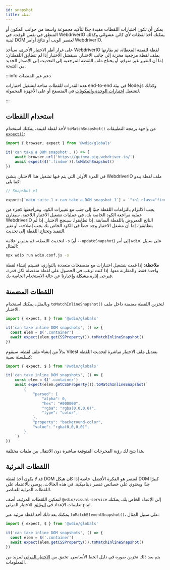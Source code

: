 ```yaml
---
id: snapshot
title: لقطة
---
```


يمكن أن تكون اختبارات اللقطات مفيدة جدًا لتأكيد مجموعة واسعة من جوانب المكون أو المنطق في نفس الوقت. في WebdriverIO يمكنك أخذ لقطات لأي كائن عشوائي وكذلك لبنية DOM لعنصر الويب أو نتائج أوامر WebdriverIO.

على غرار أطر الاختبار الأخرى، سيأخذ WebdriverIO لقطة للقيمة المعطاة، ثم يقارنها بملف لقطة مرجعية مخزنة إلى جانب الاختبار. سيفشل الاختبار إذا لم تتطابق اللقطتان: إما أن التغيير غير متوقع، أو يحتاج ملف اللقطة المرجعية إلى التحديث إلى الإصدار الجديد من النتيجة.

:::info دعم عبر المنصات

هذه القدرات للقطات متاحة لتشغيل اختبارات end-to-end في بيئة Node.js وكذلك لتشغيل [اختبارات الوحدة والمكونات](/docs/component-testing) في المتصفح أو على الأجهزة المحمولة.

:::

## استخدام اللقطات
لأخذ لقطة لقيمة، يمكنك استخدام `toMatchSnapshot()` من واجهة برمجة التطبيقات [`expect()`](/docs/api/expect-webdriverio):

```ts
import { browser, expect } from '@wdio/globals'

it('can take a DOM snapshot', () => {
    await browser.url('https://guinea-pig.webdriver.io/')
    await expect($('.findme')).toMatchSnapshot()
})
```

في المرة الأولى التي يتم فيها تشغيل هذا الاختبار، ينشئ WebdriverIO ملف لقطة يبدو كما يلي:

```js
// Snapshot v1

exports[`main suite 1 > can take a DOM snapshot 1`] = `"<h1 class="findme">Test CSS Attributes</h1>"`;
```

يجب الالتزام بالتزامات اللقطة جنبًا إلى جنب مع تغييرات الكود، ومراجعتها كجزء من عملية مراجعة الكود الخاصة بك. في عمليات تشغيل الاختبار اللاحقة، سيقارن WebdriverIO الناتج المعروض باللقطة السابقة. إذا تطابقوا، سينجح الاختبار. إذا لم يتطابقوا، إما أن مشغل الاختبار وجد خطأ في الكود الخاص بك يجب إصلاحه، أو تغير التنفيذ وتحتاج اللقطة إلى تحديث.

لتحديث اللقطة، قم بتمرير علامة `-s` (أو `--updateSnapshot`) إلى أمر `wdio`، على سبيل المثال:

```sh
npx wdio run wdio.conf.js -s
```

__ملاحظة:__ إذا قمت بتشغيل اختبارات مع متصفحات متعددة بالتوازي، فسيتم إنشاء لقطة واحدة فقط والمقارنة معها. إذا كنت ترغب في الحصول على لقطة منفصلة لكل قدرة، فيرجى [إثارة مشكلة](https://github.com/webdriverio/webdriverio/issues/new?assignees=&labels=Idea+%F0%9F%92%A1%2CNeeds+Triaging+%E2%8F%B3&projects=&template=feature-request.yml&title=%5B%F0%9F%92%A1+Feature%5D%3A+%3Ctitle%3E) وإخبارنا عن حالة الاستخدام الخاصة بك.

## اللقطات المضمنة

وبالمثل، يمكنك استخدام `toMatchInlineSnapshot()` لتخزين اللقطة مضمنة داخل ملف الاختبار.

```ts
import { expect, $ } from '@wdio/globals'

it('can take inline DOM snapshots', () => {
  const elem = $('.container')
  await expect(elem.getCSSProperty()).toMatchInlineSnapshot()
})
```

بدلاً من إنشاء ملف لقطة، سيقوم Vitest بتعديل ملف الاختبار مباشرة لتحديث اللقطة كسلسلة نصية:

```ts
import { expect, $ } from '@wdio/globals'

it('can take inline DOM snapshots', () => {
    const elem = $('.container')
    await expect(elem.getCSSProperty()).toMatchInlineSnapshot(`
        {
            "parsed": {
                "alpha": 0,
                "hex": "#000000",
                "rgba": "rgba(0,0,0,0)",
                "type": "color",
            },
            "property": "background-color",
            "value": "rgba(0,0,0,0)",
        }
    `)
})
```

هذا يتيح لك رؤية المخرجات المتوقعة مباشرة دون الانتقال بين ملفات مختلفة.

## اللقطات المرئية

قد لا يكون أخذ لقطة DOM لعنصر هو الفكرة الأفضل، خاصة إذا كان هيكل DOM كبيرًا جدًا ويحتوي على خصائص عنصر ديناميكية. في هذه الحالات، يوصى بالاعتماد على اللقطات المرئية للعناصر.

لتمكين اللقطات المرئية، أضف `@wdio/visual-service` إلى الإعداد الخاص بك. يمكنك اتباع تعليمات الإعداد في [الوثائق](/docs/visual-testing#installation) للاختبار المرئي.

يمكنك بعد ذلك أخذ لقطة مرئية عبر `toMatchElementSnapshot()`، على سبيل المثال:

```ts
import { expect, $ } from '@wdio/globals'

it('can take inline DOM snapshots', () => {
  const elem = $('.container')
  await expect(elem.getCSSProperty()).toMatchInlineSnapshot()
})
```

يتم بعد ذلك تخزين صورة في دليل الخط الأساسي. تحقق من [الاختبار المرئي](/docs/visual-testing) لمزيد من المعلومات.